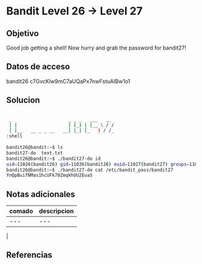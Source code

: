 # Bandit Level 26 → Level 27


## Objetivo

Good job getting a shell! Now hurry and grab the password for bandit27!

## Datos de acceso

bandit26
c7GvcKlw9mC7aUQaPx7nwFstuAIBw1o1
## Solucion
``` bash

 _                     _ _ _   ___   __
 | |                   | (_) | |__ \ / /  
 | |__   __ _ _ __   __| |_| |_   ) / /_  
:shell
                                               
bandit26@bandit:~$ ls                                                                 
bandit27-do  text.txt                                                                 
bandit26@bandit:~$ ./bandit27-do id                                                   
uid=11026(bandit26) gid=11026(bandit26) euid=11027(bandit27) groups=11026(bandit26)   
bandit26@bandit:~$ ./bandit27-do cat /etc/bandit_pass/bandit27
YnQpBuifNMas1hcUFk70ZmqkhUU2EuaS 


```

## Notas adicionales

| comado | descripcion |
|----------|-------------|
| ---| ---
|

## Referencias
